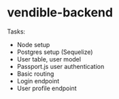 # vendible-backend

Tasks:
- Node setup
- Postgres setup (Sequelize)
- User table, user model
- Passport.js user authentication
- Basic routing
- Login endpoint
- User profile endpoint
